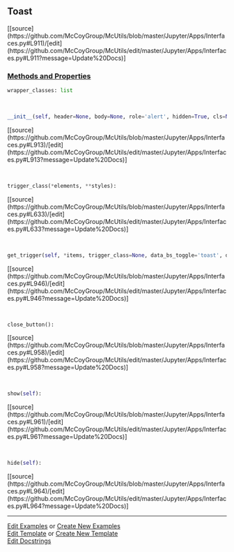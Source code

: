 ## <a id="McUtils.Jupyter.Apps.Interfaces.Toast">Toast</a> 
<div class="docs-source-link" markdown="1">
[[source](https://github.com/McCoyGroup/McUtils/blob/master/Jupyter/Apps/Interfaces.py#L911)/[edit](https://github.com/McCoyGroup/McUtils/edit/master/Jupyter/Apps/Interfaces.py#L911?message=Update%20Docs)]
</div>



<div class="collapsible-section">
 <div class="collapsible-section collapsible-section-header" markdown="1">
 
### <a class="collapse-link" data-toggle="collapse" href="#methods">Methods and Properties</a> <a class="float-right" data-toggle="collapse" href="#methods"><i class="fa fa-chevron-down"></i></a>

 </div>
 <div class="collapsible-section collapsible-section-body collapse" id="methods" markdown="1">

```python
wrapper_classes: list
```
<a id="McUtils.Jupyter.Apps.Interfaces.Toast.__init__" class="docs-object-method">&nbsp;</a> 
```python
__init__(self, header=None, body=None, role='alert', hidden=True, cls=None, id=None, javascript_handles=None, onevents=None, **attrs): 
```
<div class="docs-source-link" markdown="1">
[[source](https://github.com/McCoyGroup/McUtils/blob/master/Jupyter/Apps/Interfaces.py#L913)/[edit](https://github.com/McCoyGroup/McUtils/edit/master/Jupyter/Apps/Interfaces.py#L913?message=Update%20Docs)]
</div>

<a id="McUtils.Jupyter.JHTML.JHTML.JHTML.Bootstrap.Button" class="docs-object-method">&nbsp;</a> 
```python
trigger_class(*elements, **styles): 
```
<div class="docs-source-link" markdown="1">
[[source](https://github.com/McCoyGroup/McUtils/blob/master/Jupyter/Apps/Interfaces.py#L633)/[edit](https://github.com/McCoyGroup/McUtils/edit/master/Jupyter/Apps/Interfaces.py#L633?message=Update%20Docs)]
</div>

<a id="McUtils.Jupyter.Apps.Interfaces.Toast.get_trigger" class="docs-object-method">&nbsp;</a> 
```python
get_trigger(self, *items, trigger_class=None, data_bs_toggle='toast', data_bs_target=None, **attrs): 
```
<div class="docs-source-link" markdown="1">
[[source](https://github.com/McCoyGroup/McUtils/blob/master/Jupyter/Apps/Interfaces.py#L946)/[edit](https://github.com/McCoyGroup/McUtils/edit/master/Jupyter/Apps/Interfaces.py#L946?message=Update%20Docs)]
</div>

<a id="McUtils.Jupyter.Apps.Interfaces.Toast.close_button" class="docs-object-method">&nbsp;</a> 
```python
close_button(): 
```
<div class="docs-source-link" markdown="1">
[[source](https://github.com/McCoyGroup/McUtils/blob/master/Jupyter/Apps/Interfaces.py#L958)/[edit](https://github.com/McCoyGroup/McUtils/edit/master/Jupyter/Apps/Interfaces.py#L958?message=Update%20Docs)]
</div>

<a id="McUtils.Jupyter.Apps.Interfaces.Toast.show" class="docs-object-method">&nbsp;</a> 
```python
show(self): 
```
<div class="docs-source-link" markdown="1">
[[source](https://github.com/McCoyGroup/McUtils/blob/master/Jupyter/Apps/Interfaces.py#L961)/[edit](https://github.com/McCoyGroup/McUtils/edit/master/Jupyter/Apps/Interfaces.py#L961?message=Update%20Docs)]
</div>

<a id="McUtils.Jupyter.Apps.Interfaces.Toast.hide" class="docs-object-method">&nbsp;</a> 
```python
hide(self): 
```
<div class="docs-source-link" markdown="1">
[[source](https://github.com/McCoyGroup/McUtils/blob/master/Jupyter/Apps/Interfaces.py#L964)/[edit](https://github.com/McCoyGroup/McUtils/edit/master/Jupyter/Apps/Interfaces.py#L964?message=Update%20Docs)]
</div>

 </div>
</div>




___

[Edit Examples](https://github.com/McCoyGroup/McUtils/edit/gh-pages/ci/examples/McUtils/Jupyter/Apps/Interfaces/Toast.md) or 
[Create New Examples](https://github.com/McCoyGroup/McUtils/new/gh-pages/?filename=ci/examples/McUtils/Jupyter/Apps/Interfaces/Toast.md) <br/>
[Edit Template](https://github.com/McCoyGroup/McUtils/edit/gh-pages/ci/docs/McUtils/Jupyter/Apps/Interfaces/Toast.md) or 
[Create New Template](https://github.com/McCoyGroup/McUtils/new/gh-pages/?filename=ci/docs/templates/McUtils/Jupyter/Apps/Interfaces/Toast.md) <br/>
[Edit Docstrings](https://github.com/McCoyGroup/McUtils/edit/master/Jupyter/Apps/Interfaces.py#L911?message=Update%20Docs)